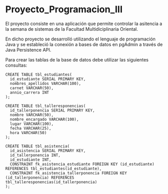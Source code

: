 # Proyecto_Programacion_III

El proyecto consiste en una aplicación que permite controlar la asitencia a la semana de sistemas de la Facultad Multidiciplinaria Oriental.


En dicho proyecto se desarrolló utilizando el lenguaje de programación Java y se estableció la conexión a bases de datos en pgAdmin a través de Java Persistence API.

Para crear las tablas de la base de datos debe utilizar las siguientes consultas:

    CREATE TABLE tbl_estudiantes(
      id_estudiante SERIAL PRIMARY KEY,
      nombres_apellidos VARCHAR(100),
      carnet VARCHAR(50),
      annio_carrera INT
    );
    
    CREATE TABLE tbl_talleresponencias(
      id_tallerponencia SERIAL PRIMARY KEY,
      nombre VARCHAR(50),
      nombre_encargado VARCHAR(100),
      lugar VARCHAR(100),
      fecha VARCHAR(25),
      hora VARCHAR(50)
    );
    
    CREATE TABLE tbl_asistencia(
      id_asistencia SERIAL PRIMARY KEY,
      id_tallerponencia INT,
      id_estudiante INT,
      CONSTRAINT fk_asistencia_estudiante FOREIGN KEY (id_estudiante)	REFERENCES tbl_estudiantes(id_estudiante),
      CONSTRAINT fk_asistencia_tallerponencia FOREIGN KEY (id_tallerponencia) REFERENCES tbl_talleresponencias(id_tallerponencia)
    );
    
    
